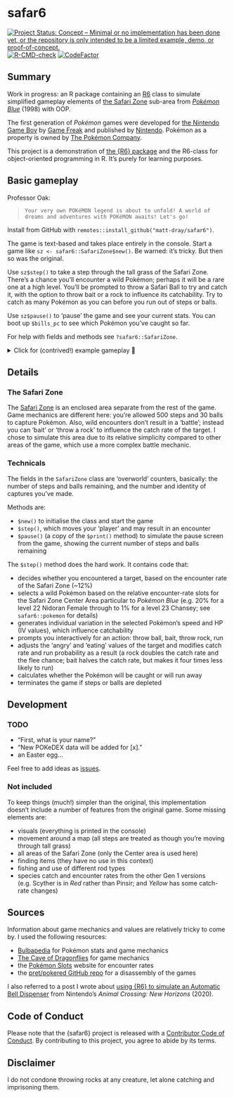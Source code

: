 
<!-- README.md is generated from README.Rmd. Please edit that file -->

# safar6

<!-- badges: start -->

[![Project Status: Concept – Minimal or no implementation has been done
yet, or the repository is only intended to be a limited example, demo,
or
proof-of-concept.](https://www.repostatus.org/badges/latest/concept.svg)](https://www.repostatus.org/#concept)
[![R-CMD-check](https://github.com/matt-dray/safar6/workflows/R-CMD-check/badge.svg)](https://github.com/matt-dray/safar6/actions)
[![CodeFactor](https://www.codefactor.io/repository/github/matt-dray/safar6/badge)](https://www.codefactor.io/repository/github/matt-dray/safar6)
<!-- badges: end -->

## Summary

Work in progress: an R package containing an [R6](https://r6.r-lib.org/)
class to simulate simplified gameplay elements of [the Safari
Zone](https://bulbapedia.bulbagarden.net/wiki/Kanto_Safari_Zone)
sub-area from [*Pokémon
Blue*](https://bulbapedia.bulbagarden.net/wiki/Generation_I) (1998) with
OOP.

The first generation of *Pokémon* games were developed for [the Nintendo
Game Boy](https://en.wikipedia.org/wiki/Game_Boy) by [Game
Freak](https://www.gamefreak.co.jp/) and published by
[Nintendo](https://www.nintendo.com). Pokémon as a property is owned by
[The Pokémon Company](https://www.pokemon.co.jp/).

This project is a demonstration of [the {R6}
package](https://r6.r-lib.org/) and the R6-class for object-oriented
programming in R. It’s purely for learning purposes.

## Basic gameplay

Professor Oak:

> `Your very own POKéMON legend is about to unfold! A world of dreams and adventures with POKéMON awaits! Let's go!`

Install from GitHub with `remotes::install_github("matt-dray/safar6")`.

The game is text-based and takes place entirely in the console. Start a
game like `sz <- safar6::SafariZone$new()`. Be warned: it’s tricky. But
then so was the original.

Use `sz$step()` to take a step through the tall grass of the Safari
Zone. There’s a chance you’ll encounter a wild Pokémon; perhaps it will
be a rare one at a high level. You’ll be prompted to throw a Safari Ball
to try and catch it, with the option to throw bait or a rock to
influence its catchability. Try to catch as many Pokémon as you can
before you run out of steps or balls.

Use `sz$pause()` to ‘pause’ the game and see your current stats. You can
boot up `$bills_pc` to see which Pokémon you’ve caught so far.

For help with fields and methods see `?safar6::SafariZone`.

<details>
<summary>
Click for (contrived!) example gameplay 👾
</summary>

``` r
> sz <- safar6::SafariZone$new()
# Welcome to the SAFARI ZONE!
#  For just $500, you can catch all the Pokemon you want in the park!
#  Would you like to join the hunt?
#  > YES NO
#  That'll be $500 please!
#  We only use a special POKe BALL here.
#  BLUE received 30 SAFARI BALLs!
#  We'll call you on the PA when you run out of time or SAFARI BALLs!
> sz$step()
# 499/500
> sz$step()
# 498/500
> sz$step()
# 497/500
# Wild VENONAT L22 appeared!
# ------------------------
# BALLx30 (1)     BAIT (2)
# THROW ROCK (3)  RUN (4)
# Selection: 
> 3
# BLUE threw a ROCK.
# Wild VENONAT is angry!
# ------------------------
# BALLx30 (1)     BAIT (2)
# THROW ROCK (3)  RUN (4)
# Selection:
> 1
# BLUE used SAFARI BALL!
# Wobble...
# Darn! The POKeMON broke free!
# Wild VENONAT is angry!
# ------------------------
# BALLx29 (1)     BAIT (2)
# THROW ROCK (3)  RUN (4)
# Selection: 
> 1
# BLUE used SAFARI BALL!
# Wobble... Wobble... Wobble...
# All right!
# VENONAT was caught!
# Do you want to give a nickname to VENONAT?
# Selection (YES/NO):
> YES
# Nickname: 
> Tajiri
# TAJIRI was transferred to BILL's PC!
> sz$pause()
# 497/500
# BALLx28
# Transferred to BILL's PC: 1
> sz$bills_pc
#   nickname species level
# 1   Tajiri RHYHORN    25
```

</details>

## Details

### The Safari Zone

The [Safari
Zone](https://bulbapedia.bulbagarden.net/wiki/Kanto_Safari_Zone) is an
enclosed area separate from the rest of the game. Game mechanics are
different here: you’re allowed 500 steps and 30 balls to capture
Pokémon. Also, wild encounters don’t result in a ‘battle’; instead you
can ‘bait’ or ‘throw a rock’ to influence the catch rate of the target.
I chose to simulate this area due to its relative simplicity compared to
other areas of the game, which use a more complex battle mechanic.

### Technicals

The fields in the `SafariZone` class are ‘overworld’ counters,
basically: the number of steps and balls remaining, and the number and
identity of captures you’ve made.

Methods are:

-   `$new()` to initialise the class and start the game
-   `$step()`, which moves your ‘player’ and may result in an encounter
-   `$pause()` (a copy of the `$print()` method) to simulate the pause
    screen from the game, showing the current number of steps and balls
    remaining

The `$step()` method does the hard work. It contains code that:

-   decides whether you encountered a target, based on the encounter
    rate of the Safari Zone (\~12%)
-   selects a wild Pokémon based on the relative encounter-rate slots
    for the Safari Zone Center Area particular to *Pokémon Blue*
    (e.g. 20% for a level 22 Nidoran Female through to 1% for a level 23
    Chansey; see `safar6::pokemon` for details)
-   generates individual variation in the selected Pokémon’s speed and
    HP (IV values), which influence catchability
-   prompts you interactively for an action: throw ball, bait, throw
    rock, run
-   adjusts the ‘angry’ and ‘eating’ values of the target and modifies
    catch rate and run probability as a result (a rock doubles the catch
    rate and the flee chance; bait halves the catch rate, but makes it
    four times less likely to run)
-   calculates whether the Pokémon will be caught or will run away
-   terminates the game if steps or balls are depleted

## Development

### TODO

-   “First, what is your name?”
-   “New POKeDEX data will be added for \[x\].”
-   an Easter egg…

Feel free to add ideas as
[issues](https://www.github.com/matt-dray/safar6/issues/).

### Not included

To keep things (much!) simpler than the original, this implementation
doesn’t include a number of features from the original game. Some
missing elements are:

-   visuals (everything is printed in the console)
-   movement around a map (all steps are treated as though you’re moving
    through tall grass)
-   all areas of the Safari Zone (only the Center area is used here)
-   finding items (they have no use in this context)
-   fishing and use of different rod types
-   species catch and encounter rates from the other Gen 1 versions
    (e.g. Scyther is in *Red* rather than Pinsir; and *Yellow* has some
    catch-rate changes)

## Sources

Information about game mechanics and values are relatively tricky to
come by. I used the following resources:

-   [Bulbapedia](https://bulbapedia.bulbagarden.net/) for Pokémon stats
    and game mechanics
-   [The Cave of Dragonflies](https://www.dragonflycave.com/) for game
    mechanics
-   the [Pokémon Slots](https://sites.google.com/site/pokemonslots)
    website for encounter rates
-   the [pret/pokered GitHub repo](https://github.com/pret/pokered) for
    a disassembly of the games

I also referred to a post I wrote about [using {R6} to simulate an
Automatic Bell
Dispenser](https://www.rostrum.blog/2020/04/04/repaying-tom-nook-with-r6/)
from Nintendo’s *Animal Crossing: New Horizons* (2020).

## Code of Conduct

Please note that the {safar6} project is released with a [Contributor
Code of
Conduct](https://contributor-covenant.org/version/2/0/CODE_OF_CONDUCT.html).
By contributing to this project, you agree to abide by its terms.

## Disclaimer

I do not condone throwing rocks at any creature, let alone catching and
imprisoning them.

